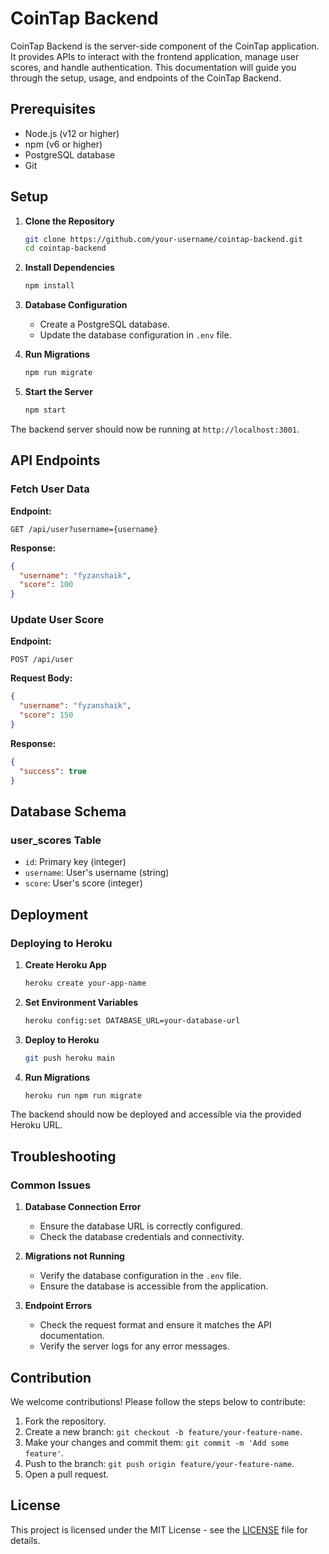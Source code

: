 # CoinTap Backend

CoinTap Backend is the server-side component of the CoinTap application. It provides APIs to interact with the frontend application, manage user scores, and handle authentication. This documentation will guide you through the setup, usage, and endpoints of the CoinTap Backend.



## Prerequisites

- Node.js (v12 or higher)
- npm (v6 or higher)
- PostgreSQL database
- Git


## Setup

1. **Clone the Repository**
   ```bash
   git clone https://github.com/your-username/cointap-backend.git
   cd cointap-backend
   ```

2. **Install Dependencies**
   ```bash
   npm install
   ```

3. **Database Configuration**
   - Create a PostgreSQL database.
   - Update the database configuration in `.env` file.

4. **Run Migrations**
   ```bash
   npm run migrate
   ```

5. **Start the Server**
   ```bash
   npm start
   ```

The backend server should now be running at `http://localhost:3001`.


## API Endpoints

### Fetch User Data

**Endpoint:**
```http
GET /api/user?username={username}
```

**Response:**
```json
{
  "username": "fyzanshaik",
  "score": 100
}
```

### Update User Score

**Endpoint:**
```http
POST /api/user
```

**Request Body:**
```json
{
  "username": "fyzanshaik",
  "score": 150
}
```

**Response:**
```json
{
  "success": true
}
```

## Database Schema

### user_scores Table

- `id`: Primary key (integer)
- `username`: User's username (string)
- `score`: User's score (integer)

## Deployment

### Deploying to Heroku

1. **Create Heroku App**
   ```bash
   heroku create your-app-name
   ```

2. **Set Environment Variables**
   ```bash
   heroku config:set DATABASE_URL=your-database-url
   ```

3. **Deploy to Heroku**
   ```bash
   git push heroku main
   ```

4. **Run Migrations**
   ```bash
   heroku run npm run migrate
   ```

The backend should now be deployed and accessible via the provided Heroku URL.

## Troubleshooting

### Common Issues

1. **Database Connection Error**
   - Ensure the database URL is correctly configured.
   - Check the database credentials and connectivity.

2. **Migrations not Running**
   - Verify the database configuration in the `.env` file.
   - Ensure the database is accessible from the application.

3. **Endpoint Errors**
   - Check the request format and ensure it matches the API documentation.
   - Verify the server logs for any error messages.

## Contribution

We welcome contributions! Please follow the steps below to contribute:

1. Fork the repository.
2. Create a new branch: `git checkout -b feature/your-feature-name`.
3. Make your changes and commit them: `git commit -m 'Add some feature'`.
4. Push to the branch: `git push origin feature/your-feature-name`.
5. Open a pull request.

## License

This project is licensed under the MIT License - see the [LICENSE](LICENSE) file for details.

